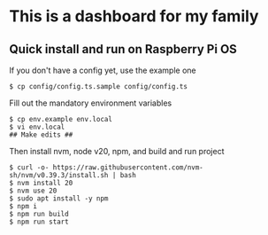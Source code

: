 # This is a dashboard for my family

## Quick install and run on Raspberry Pi OS

If you don't have a config yet, use the example one

```
$ cp config/config.ts.sample config/config.ts
```

Fill out the mandatory environment variables
```
$ cp env.example env.local
$ vi env.local
## Make edits ##
```

Then install nvm, node v20, npm, and build and run project

```
$ curl -o- https://raw.githubusercontent.com/nvm-sh/nvm/v0.39.3/install.sh | bash
$ nvm install 20
$ nvm use 20
$ sudo apt install -y npm
$ npm i
$ npm run build
$ npm run start
```